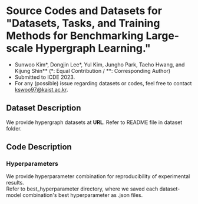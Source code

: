 # Source Codes and Datasets for "Datasets, Tasks, and Training Methods for Benchmarking Large-scale Hypergraph Learning." 
- Sunwoo Kim*, Dongjin Lee*, Yul Kim, Jungho Park, Taeho Hwang, and Kijung Shin**
(*: Equal Contribution / **: Corresponding Author)
- Submitted to ICDE 2023. 
- For any (possible) issue regarding datasets or codes, feel free to contact kswoo97@kaist.ac.kr.

## Dataset Description

We provide hypergraph datasets at **URL**. 
Refer to README file in dataset folder.

## Code Description 

### Hyperparameters

We provide hyperparameter combination for reproducibility of experimental results.  
Refer to best_hyperparameter directory, where we saved each dataset-model combination's best hyperparameter as .json files.
